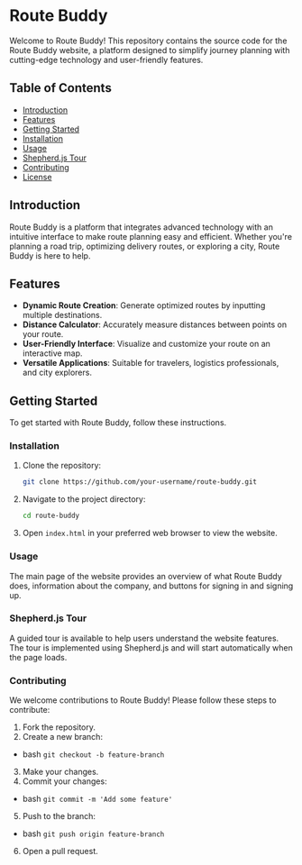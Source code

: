 # Route Buddy

Welcome to Route Buddy! This repository contains the source code for the Route Buddy website, a platform designed to simplify journey planning with cutting-edge technology and user-friendly features.

## Table of Contents

- [Introduction](#introduction)
- [Features](#features)
- [Getting Started](#getting-started)
- [Installation](#installation)
- [Usage](#usage)
- [Shepherd.js Tour](#shepherdjs-tour)
- [Contributing](#contributing)
- [License](#license)

## Introduction

Route Buddy is a platform that integrates advanced technology with an intuitive interface to make route planning easy and efficient. Whether you're planning a road trip, optimizing delivery routes, or exploring a city, Route Buddy is here to help.

## Features

- **Dynamic Route Creation**: Generate optimized routes by inputting multiple destinations.
- **Distance Calculator**: Accurately measure distances between points on your route.
- **User-Friendly Interface**: Visualize and customize your route on an interactive map.
- **Versatile Applications**: Suitable for travelers, logistics professionals, and city explorers.

## Getting Started

To get started with Route Buddy, follow these instructions.

### Installation

1. Clone the repository:
    ```bash
    git clone https://github.com/your-username/route-buddy.git
    ```

2. Navigate to the project directory:
    ```bash
    cd route-buddy
    ```

3. Open `index.html` in your preferred web browser to view the website.

### Usage

The main page of the website provides an overview of what Route Buddy does, information about the company, and buttons for signing in and signing up.

### Shepherd.js Tour

A guided tour is available to help users understand the website features. The tour is implemented using Shepherd.js and will start automatically when the page loads.

### Contributing
We welcome contributions to Route Buddy! Please follow these steps to contribute:
1. Fork the repository.
2. Create a new branch:
- bash
  ```git checkout -b feature-branch```
3. Make your changes.
4. Commit your changes:
- bash
  ```git commit -m 'Add some feature'```
5. Push to the branch:
- bash
```git push origin feature-branch```
6. Open a pull request.

